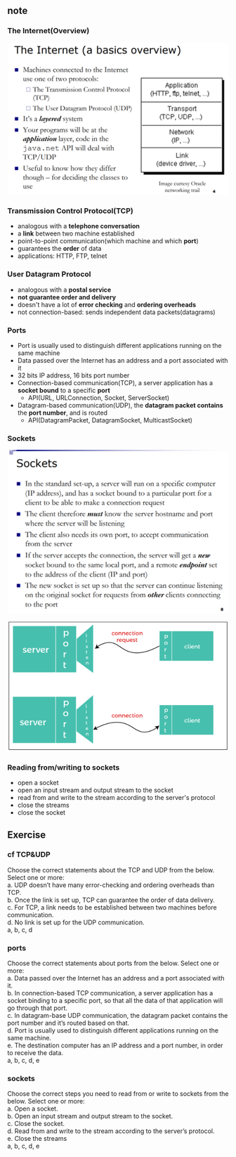 ## note
### The Internet(Overview)
![avatar](https://github.com/kechenkristin/imagesGitHub/blob/main/notes/uni/ecm2414/internet.png)

### Transmission Control Protocol(TCP)
- analogous with a **telephone conversation**
- a **link** between two machine established
- point-to-point communication(which machine and which **port**)
- guarantees the **order** of data
- applications: HTTP, FTP, telnet

### User Datagram Protocol
- analogous with a **postal service**
- **not guarantee order and delivery**
- doesn't have a lot of **error checking** and **ordering overheads**
- not connection-based: sends independent data packets(datagrams)

### Ports
- Port is usually used to distinguish different applications running on the same machine
- Data passed over the Internet has an address and a port associated with it 
- 32 bits IP address, 16 bits port number
- Connection-based communication(TCP), a server application has a **socket bound** to a specific **port**
	- API(URL, URLConnection, Socket, ServerSocket)
- Datagram-based communication(UDP), the **datagram packet contains** the **port number**, and is routed
	- API(DatagramPacket, DatagramSocket, MulticastSocket)

### Sockets
![avatar](https://github.com/kechenkristin/imagesGitHub/blob/main/notes/uni/ecm2414/socket.png)

![avatar](https://github.com/kechenkristin/imagesGitHub/blob/main/notes/uni/ecm2414/socket-meaning.png)

### Reading from/writing to sockets
- open a socket
- open an input stream and output stream to the socket
- read from and write to the stream according to the server's protocol
- close the streams
- close the socket

## Exercise
### cf TCP&UDP
Choose the correct statements about the TCP and UDP from the below. Select one or more:  
a. UDP doesn’t have many error-checking and ordering overheads than TCP.  
b. Once the link is set up, TCP can guarantee the order of data delivery.  
c. For TCP, a link needs to be established between two machines before communication.  
d. No link is set up for the UDP communication.  
a, b, c, d  

### ports
Choose the correct statements about ports from the below. Select one or more:  
a. Data passed over the Internet has an address and a port associated with it.  
b. In connection-based TCP communication, a server application has a socket binding to a specific port, so that all the data of that application will go through that port.  
c. In datagram-base UDP communication, the datagram packet contains the port number and it’s routed based on that.  
d. Port is usually used to distinguish different applications running on the same machine.  
e. The destination computer has an IP address and a port number, in order to receive the data.  
a, b, c, d, e

### sockets
Choose the correct steps you need to read from or write to sockets from the below. Select one or more:  
a. Open a socket.   
b. Open an input stream and output stream to the socket.   
c. Close the socket.   
d. Read from and write to the stream according to the server’s protocol.   
e. Close the streams  
a, b, c, d, e  
